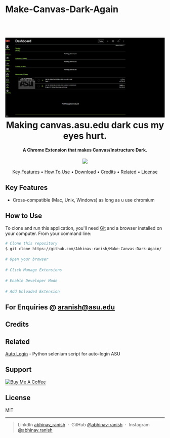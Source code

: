 # Make-Canvas-Dark-Again

<h1 align="center">
  <br>
  <a><img src="https://github.com/Abhinav-ranish/Make-Canvas-Dark-Again/blob/main/pics/proofofconcept.png" alt="ASU"></a>
  <br>
  Making canvas.asu.edu dark cus my eyes hurt. 
  <br>
</h1>

<h4 align="center">A Chrome Extension that makes Canvas/Instructure Dark.</h4>

<p align="center">
  <a href="https://www.paypal.me/aranish911">
    <img src="https://img.shields.io/badge/$-donate-ff69b4.svg?maxAge=2592000&amp;style=flat">
  </a>
</p>

<p align="center">
  <a href="#key-features">Key Features</a> •
  <a href="#how-to-use">How To Use</a> •
  <a href="#download">Download</a> •
  <a href="#credits">Credits</a> •
  <a href="#related">Related</a> •
  <a href="#license">License</a>
</p>



## Key Features
* Cross-compatible (Mac, Unix, Windows) as long as u use chromium 

## How to Use
To clone and run this application, you'll need [Git](https://git-scm.com) and a browser installed on your computer. From your command line:

```bash
# Clone this repository
$ git clone https://github.com/Abhinav-ranish/Make-Canvas-Dark-Again/

# Open your browser

# Click Manage Extensions

# Enable Developer Mode

# Add Unloaded Extension
```



## For Enquiries @ aranish@asu.edu 


## Credits



## Related

[Auto Login](https://github.com/Abhinav-ranish/ASU-Autologin) - Python selenium script for auto-login ASU

## Support

<a href="https://paypal.me/aranish911" target="_blank"><img src="https://www.buymeacoffee.com/assets/img/custom_images/purple_img.png" alt="Buy Me A Coffee" style="height: 41px !important;width: 174px !important;box-shadow: 0px 3px 2px 0px rgba(190, 190, 190, 0.5) !important;-webkit-box-shadow: 0px 3px 2px 0px rgba(190, 190, 190, 0.5) !important;" ></a>


## License

MIT

---

> LinkdIn [abhinav_ranish](https://www.linkedin.com/in/abhinavranish/) &nbsp;&middot;&nbsp;
> GitHub [@abhinav-ranish](https://github.com/abhinav-ranish) &nbsp;&middot;&nbsp;
> Instagram [@abhinav.ranish](https://instagram.com/abhinav.ranish)



